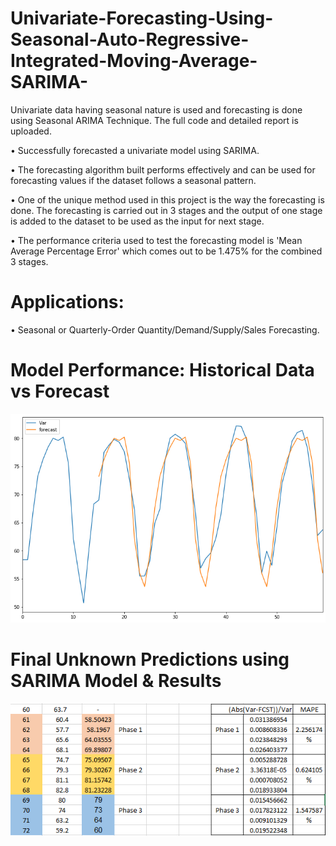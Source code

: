 # Univariate-Forecasting-Using-Seasonal-Auto-Regressive-Integrated-Moving-Average-SARIMA-
Univariate data having seasonal nature is used and forecasting is done using Seasonal ARIMA Technique. The full code and detailed report is uploaded.

• Successfully forecasted a univariate model using SARIMA.

• The forecasting algorithm built performs effectively and can be used for forecasting values if the dataset follows a seasonal pattern.

• One of the unique method used in this project is the way the forecasting is done. The forecasting is carried out in 3 stages and the output of one stage is added to the dataset to be used as the input for next stage.

• The performance criteria used to test the forecasting model is 'Mean Average Percentage Error' which comes out to be 1.475% for the combined 3 stages.

# Applications: 
• Seasonal or Quarterly-Order Quantity/Demand/Supply/Sales Forecasting.

# Model Performance: Historical Data vs Forecast
![alt-text](img/Var_vs_Fcst.png)

# Final Unknown Predictions using SARIMA Model & Results 
![alt-text](img/results.png)
